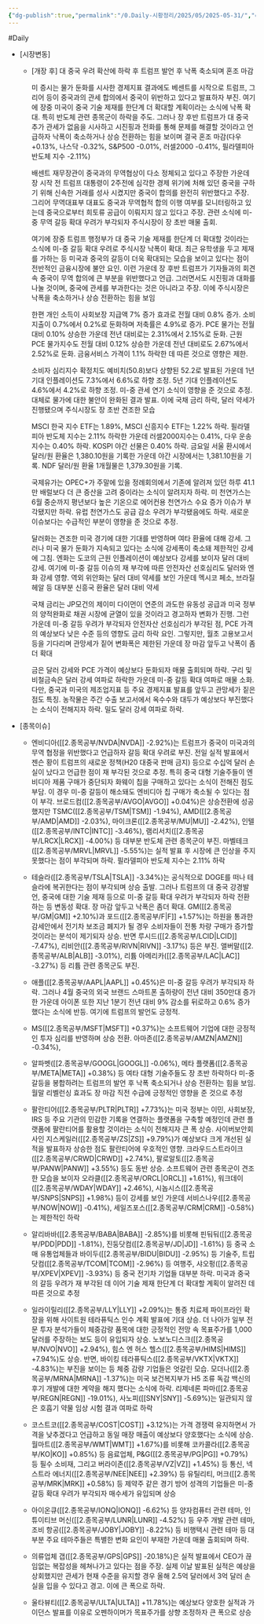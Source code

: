 ```yaml
---
{"dg-publish":true,"permalink":"/0.Daily-시황정리/2025/05/2025-05-31/","created":"2025-05-30T20:36:18.486+09:00","updated":"2025-06-04T21:01:06.743+09:00"}
---
```



#Daily 



- [시장변동]
	  
	- [개장 후]  대 중국 우려 확산에 하락 후 트럼프 발언 후 낙폭 축소되며 혼조 마감
	  
	  미 증시는 물가 둔화를 시사한 경제지표 결과에도 베센트를 시작으로 트럼프, 그리어 등이 중국과의 관세 합의에서 중국이 위반하고 있다고 발표하자 부진. 여기에 장중 미국이 중국 기술 제재를 한단계 더 확대할 계획이라는 소식에 낙폭 확대. 특히 반도체 관련 종목군이 하락을 주도. 그러나 장 후반 트럼프가 대 중국 추가 관세가 없음을 시사하고 시진핑과 전화를 통해 문제를 해결할 것이라고 언급하자 낙폭이 축소하거나 상승 전환하는 힘을 보이며 결국 혼조 마감(다우 +0.13%, 나스닥 -0.32%, S&P500 -0.01%, 러셀2000 -0.41%, 필라델피아 반도체 지수 -2.11%)
	  
	  배센트 재무장관이 중국과의 무역협상이 다소 정체되고 있다고 주장한 가운데 장 시작 전 트럼프 대통령이 2주전에 심각한 경제 위기에 처해 있던 중국을 구하기 위해 신속한 거래를 성사 시켰지만 중국이 합의를 완전히 위반했다고 주장. 그리어 무역대표부 대표도 중국과 무역협적 합의 이행 여부를 모니터링하고 있는데 중국으로부터 희토류 공급이 이뤄지지 않고 있다고 주장. 관련 소식에 미-중 무역 갈등 확대 우려가 부각되자 주식시장이 장 초반 매물 출회.  
	  
	  여기에 장중 트럼프 행정부가 대 중국 기술 제재를 한단계 더 확대할 것이라는 소식에 미-중 갈등 확대 우려로 주식시장 낙폭이 확대. 최근 유학생을 두고 제재를 가하는 등 미국과 중국의 갈등이 더욱 확대되는 모습을 보이고 있다는 점이 전반적인 금융시장에 불안 요인. 이런 가운데 장 후반 트럼프가 기자들과의 회견 속 중국이 무역 합의에 큰 부분을 위반했다고 언급. 그러면서도 시진핑과 대화를 나눌 것이며, 중국에 관세를 부과한다는 것은 아니라고  주장. 이에 주식시장은 낙폭을 축소하거나 상승 전환하는 힘을 보임
	  
	  한편 개인 소득이 사회보장 지급액 7% 증가 효과로 전월 대비 0.8% 증가. 소비지출이 0.7%에서 0.2%로 둔화하며 저축률은 4.9%로 증가. PCE 물가는 전월 대비 0.10% 상승한 가운데 전년 대비로는 2.31%에서 2.15%로 둔화. 근원 PCE 물가지수도 전월 대비 0.12% 상승한 가운데 전년 대비로도 2.67%에서 2.52%로 둔화. 금융서비스 가격이 1.1% 하락한 데 따른 것으로 영향은 제한. 
	  
	  소비자 심리지수 확정치도 예비치(50.8)보다 상향된 52.2로 발표된 가운데 1년 기대 인플레이션도 7.3%에서 6.6%로 하향 조정. 5년 기대 인플레이션도 4.6%에서 4.2%로 하향 조정. 미-중 관세 연기 소식이 영향을 준 것으로 추정. 대체로 물가에 대한 불안이 완화된 결과 발표. 이에 국채 금리 하락, 달러 약세가 진행됐으며 주식시장도 장 초반 견조한 모습
	  
	  MSCI 한국 지수 ETF는 1.89%, MSCI 신흥지수 ETF는 1.22% 하락. 필라델피아 반도체 지수는 2.11% 하락한 가운데 러셀2000지수는 0.41%, 다우 운송지수는 0.40% 하락. KOSPI 야간 선물은 0.40% 하락. 금요일 서울 환시에서 달러/원 환율은 1,380.10원을 기록한 가운데 야간 시장에서는 1,381.10원을 기록. NDF 달러/원 환율 1개월물은 1,379.30원을 기록. 
	  
	  국제유가는 OPEC+가 주말에 있을 정례회의에서 기존에 알려져 있던 하루 41.1만 배럴보다 더 큰 증산을 고려 중이라는 소식이 알려지자 하락. 미 천연가스는 6월 중순까지 평년보다 높은 기온으로 에어컨용 천연가스 수요 증가 이슈가 부각됐지만 하락. 유럽 천연가스도 공급 감소 우려가 부각됐음에도 하락. 새로운 이슈보다는 수급적인 부분이 영향을 준 것으로 추정. 
	  
	  달러화는 견조한 미국 경기에 대한 기대를 반영하며 여타 환율에 대해 강세. 그러나 미국 물가 둔화가 지속되고 있다는 소식에 강세폭이 축소돼 제한적인 강세에 그침. 엔화는 도코의 근원 인플레이션이 예상보다 강세를 보이자 달러 대비 강세. 여기에 미-중 갈등 이슈의 재 부각에 따른 안전자산 선호심리도 달러와 엔화 강세 영향. 역외 위안화는 달러 대비 약세를 보인 가운데 멕시코 페소, 브라질 헤알 등 대부분 신흥국 환율은 달러 대비 약세
	  
	  국채 금리는 JP모건의 제이미 다이먼이 연준의 과도한 유동성 공급과 미국 정부의 양적완화로 채권 시장에 균열이 있을 것이라고 경고하자 변화가 진행. 그런 가운데 미-중 갈등 우려가 부각되자 안전자산 선호심리가 부각된 점, PCE 가격의 예상보다 낮은 수준 등의 영향도 금리 하락 요인. 그렇지만, 월초 고용보고서 등을 기다리며 관망세가 짙어 변화폭은 제한된 가운데 장 마감 앞두고 낙폭이 좀더 확대
	  
	  금은 달러 강세와 PCE 가격이 예상보다 둔화되자 매물 출회되며 하락. 구리 및 비철금속은 달러 강세 여파로 하락한 가운데 미-중 갈등 확대 여파로 매물 소화. 다만, 중국과 미국의 제조업지표 등 주요 경제지표 발표를 앞두고 관망세가 짙은 점도 특징. 농작물은 주간 수출 보고서에서 옥수수와 대두가 예상보다 부진했다는 소식이 전해지자 하락. 밀도 달러 강세 여파로 하락.






- [종목이슈]
	- 엔비디아([[2.종목공부/NVDA\|NVDA]] -2.92%)는 트럼프가 중국이 미국과의 무역 협정을 위반했다고 언급하자 갈등 확대 우려로 부진. 전일 실적 발표에서 젠슨 황이 트럼프의 새로운 정책(H20 대중국 판매 금지) 등으로 수십억 달러 손실이 났다고 언급한 점이 재 부각된 것으로 추정. 특히 중국 대형 기술주들이 엔비디아 제품 구매가 중단되자 화웨이 칩을 구매하고 있다는 소식이 전해진 점도 부담. 이 경우 미-중 갈등이 해소돼도 엔비디아 칩 구매가 축소될 수 있다는 점이 부각. 브로드컴([[2.종목공부/AVGO\|AVGO]] +0.04%)은 상승전환에 성공했지만 TSMC([[2.종목공부/TSM\|TSM]] -1.94%), AMD([[2.종목공부/AMD\|AMD]] -2.03%), 마이크론([[2.종목공부/MU\|MU]] -2.42%), 인텔([[2.종목공부/INTC\|INTC]] -3.46%), 램리서치([[2.종목공부/LRCX\|LRCX]] -4.00%) 등 대부분 반도체 관련 종목군이 부진. 마벨테크([[2.종목공부/MRVL\|MRVL]] -5.55%)는 실적 발표 후 시장에 큰 인상을 주지 못했다는 점이 부각되며 하락. 필라델피아 반도체 지수는 2.11% 하락

	- 테슬라([[2.종목공부/TSLA\|TSLA]] -3.34%)는 공식적으로 DOGE를 떠나 테슬라에 복귀한다는 점이 부각되며 상승 출발. 그러나 트럼프의 대 중국 강경발언, 중국에 대한 기술 제재 등으로 미-중 갈등 확대 우려가 부각되자 하락 전환하는 등 변동성 확대. 장 마감 앞두고 낙폭은 좀더 확대. GM([[2.종목공부/GM\|GM]] +2.10%)과 포드([[2.종목공부/F\|F]] +1.57%)는 하원을 통과한 감세안에서 전기차 보조금 폐지가 될 경우 소비자들이 전통 차량 구매가 증가할 것이라는 분석이 제기되자 상승. 반면 루시드([[2.종목공부/LCID\|LCID]] -7.47%), 리비안([[2.종목공부/RIVN\|RIVN]] -3.17%) 등은 부진. 앨버말([[2.종목공부/ALB\|ALB]] -3.01%), 리튬 아메리카([[2.종목공부/LAC\|LAC]] -3.27%) 등 리튬 관련 종목군도 부진.

	- 애플([[2.종목공부/AAPL\|AAPL]] +0.45%)은 미-중 갈등 우려가 부각되자 하락. 그러나 4월 중국의 외국 브랜드 스마트폰 출하량이 전년 대비 350만대 증가한 가운데 아이폰 또한 지난 1분기 전년 대비 9% 감소를 뒤로하고 0.6% 증가했다는 소식에 반등. 여기에 트럼프의 발언도 긍정적. 
	  
	- MS([[2.종목공부/MSFT\|MSFT]] +0.37%)는 소프트웨어 기업에 대한 긍정적인 투자 심리를 반영하며 상승 전환. 아마존([[2.종목공부/AMZN\|AMZN]] -0.34%), 
	  
	- 알파벳([[2.종목공부/GOOGL\|GOOGL]] -0.06%), 메타 플랫폼([[2.종목공부/META\|META]] +0.38%) 등 여타 대형 기술주들도 장 초반 하락하다 미-중 갈등을 봉합하려는 트럼프의 발언 후 낙폭 축소되거나 상승 전환하는 힘을 보임. 월말 리벨런싱 효과도 장 마감 직전 수급에 긍정적인 영향을 준 것으로 추정

	- 팔란티어([[2.종목공부/PLTR\|PLTR]] +7.73%)는 미국 정부는 이민, 사회보장, IRS 등 주요 기관의 민감한 기록을 연결하는 플랫폼을 구축할 예정인데 관련 플랫폼에 팔란티어를 활용할 것이라는 소식이 전해지자 큰 폭 상승. 사이버보안회사인 지스케일러([[2.종목공부/ZS\|ZS]] +9.79%)가 예상보다 크게 개선된 실적을 발표하자 상승한 점도 팔란티어에 우호적인 영향. 크라우드스트라이크([[2.종목공부/CRWD\|CRWD]] +2.74%), 팔로알토([[2.종목공부/PANW\|PANW]] +3.55%) 등도 동반 상승. 소프트웨어 관련 종목군이 견조한 모습을 보이자 오라클([[2.종목공부/ORCL\|ORCL]] +1.61%), 워크데이([[2.종목공부/WDAY\|WDAY]] +2.46%), 시놉시스([[2.종목공부/SNPS\|SNPS]] +1.98%) 등이 강세를 보인 가운데 서비스나우([[2.종목공부/NOW\|NOW]] -0.41%), 세일즈포스([[2.종목공부/CRM\|CRM]] -0.58%)는 제한적인 하락

	- 알리바바([[2.종목공부/BABA\|BABA]] -2.85%)를 비롯해 핀둬둬([[2.종목공부/PDD\|PDD]] -1.81%), 진둥닷컴([[2.종목공부/JD\|JD]] -1.61%) 등 중국 소매 유통업체들과 바이두([[2.종목공부/BIDU\|BIDU]] -2.95%) 등 기술주, 트립닷컴([[2.종목공부/TCOM\|TCOM]] -2.96%) 등 여행주, 샤오펑([[2.종목공부/XPEV\|XPEV]] -3.93%) 등 중국 전기차 기업들 대부분 하락. 미국과 중국의 갈등 우려가 재 부각된 데 이어 기술 제재 한단계 더 확대할 계획이 알려진 데 따른 것으로 추정

	- 일라이릴리([[2.종목공부/LLY\|LLY]] +2.09%)는 통증 치료제 파이프라인 확장을 위해 사이트원 테라퓨틱스 인수 계획 발표에 기대 상승. 더 나아가 일부 전문 투자 분석가들이 체중감량 품목에 대한 긍정적인 전망 속 목표주가를 1,000달러를 주장하는 보도 등이 유입되자 상승. 노보노디스크([[2.종목공부/NVO\|NVO]] +2.94%), 힘스 엔 허스 헬스([[2.종목공부/HIMS\|HIMS]] +7.94%)도 상승. 반면, 바이킹 테라퓨틱스([[2.종목공부/VKTX\|VKTX]] -4.83%)는 부진을 보이는 등 체중 감량 기업들은 엇갈린 모습. 모더나([[2.종목공부/MRNA\|MRNA]] -1.37%)는 미국 보건복지부가 H5 조류 독감 백신의 후기 개발에 대한 계약을 해지 했다는 소식에 하락. 리제네론 파마([[2.종목공부/REGN\|REGN]] -19.01%), 사노피([[SNY\|SNY]] -5.69%)는 일관되지 않은 호흡기 약물 임상 시험 결과 여파로 하락

	- 코스트코([[2.종목공부/COST\|COST]] +3.12%)는 가격 경쟁력 유지하면서 가격을 낮추겠다고 언급하고 동일 매장 매출이 예상보다 양호했다는 소식에 상승. 월마트([[2.종목공부/WMT\|WMT]] +1.67%)를 비롯해 코카콜라([[2.종목공부/KO\|KO]] +0.85%) 등 음료업체, P&G([[2.종목공부/PG\|PG]] +0.79%) 등 필수 소비재, 그리고 버라이존([[2.종목공부/VZ\|VZ]] +1.45%) 등 통신, 넥스트라 에너지([[2.종목공부/NEE\|NEE]] +2.39%) 등 유틸리티, 머크([[2.종목공부/MRK\|MRK]] +0.58%) 등 제약주 같은 경기 방어 성격의 기업들은 미-중 갈등 확대 우려가 부각되자 매수세가 유입되며 상승

	- 아이온큐([[2.종목공부/IONQ\|IONQ]] -6.62%) 등 양자컴퓨터 관련 테마, 인튜이티브 머신([[2.종목공부/LUNR\|LUNR]] -4.52%) 등 우주 개발 관련 테마, 조비 항공([[2.종목공부/JOBY\|JOBY]] -8.22%) 등 비행택시 관련 테마 등 대부분 주요 테마주들은 특별한 변화 요인이 부재한 가운데 매물 출회되며 하락. 
	  
	- 의류업체 갭([[2.종목공부/GPS\|GPS]] -20.18%)은 실적 발표에서 CEO가 끊임없는 복잡성을 헤쳐나가고 있다는 점을 주장. 실제 이날 발표된 실적은 예상을 상회했지만 관세가 현재 수준을 유지할 경우 올해 2.5억 달러에서 3억 달러 손실을 입을 수 있다고 경고. 이에 큰 폭으로 하락. 
	  
	- 울타뷰티([[2.종목공부/ULTA\|ULTA]] +11.78%)는 예상보다 양호한 실적과 가이던스 발표를 이유로 오펜하이머가 목표주가를 상향 조정하자 큰 폭으로 상승

